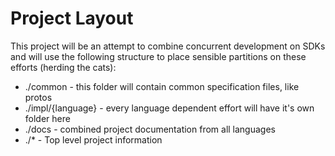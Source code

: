 # Project Layout

This project will be an attempt to combine concurrent development
on SDKs and will use the following structure to place sensible
partitions on these efforts (herding the cats):

* ./common - this folder will contain common specification files, like protos
* ./impl/{language} - every language dependent effort will have it's own folder here
* ./docs - combined project documentation from all languages
* ./* - Top level project information
